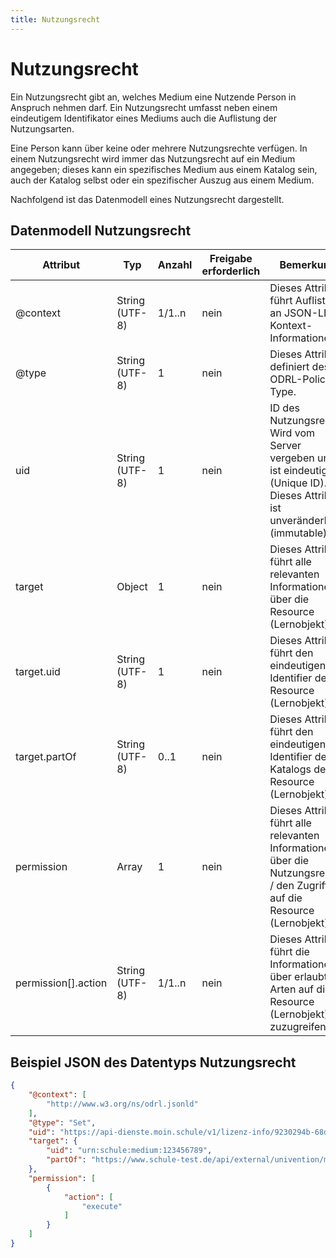 ```yaml
---
title: Nutzungsrecht
---
```


# Nutzungsrecht

Ein Nutzungsrecht gibt an, welches Medium eine Nutzende Person in Anspruch nehmen darf. Ein Nutzungsrecht umfasst neben einem eindeutigem Identifikator eines Mediums auch die Auflistung der Nutzungsarten.

Eine Person kann über keine oder mehrere Nutzungsrechte verfügen. In einem Nutzungsrecht wird immer das Nutzungsrecht auf ein Medium angegeben; dieses kann ein spezifisches Medium aus einem Katalog sein, auch der Katalog selbst oder ein spezifischer Auszug aus einem Medium.

Nachfolgend ist das Datenmodell eines Nutzungsrecht dargestellt.

## Datenmodell Nutzungsrecht

Attribut | Typ | Anzahl | Freigabe erforderlich | Bemerkung
--- | --- | --- | --- | ---
@context | String (UTF-8) | 1/1..n | nein | Dieses Attribut führt Auflistung an JSON-LD Kontext-Informationen.
@type | String (UTF-8) | 1 | nein | Dieses Attribut definiert des ODRL-Policy Type.
uid | String (UTF-8) | 1 | nein | ID des Nutzungsrecht. Wird vom Server vergeben und ist eindeutig (Unique ID). Dieses Attribut ist unveränderbar (immutable).
target | Object | 1 | nein | Dieses Attribut führt alle relevanten Informationen über die Resource (Lernobjekt).
target.uid | String (UTF-8) | 1 | nein | Dieses Attribut führt den eindeutigen Identifier der Resource (Lernobjekt).
target.partOf | String (UTF-8) | 0..1 | nein | Dieses Attribut führt den eindeutigen Identifier des Katalogs der Resource (Lernobjekt).
permission | Array | 1 | nein | Dieses Attribut führt alle relevanten Informationen über die Nutzungsrechte / den Zugriff auf die Resource (Lernobjekt).
permission[].action | String (UTF-8) | 1/1..n | nein | Dieses Attribut führt die Informationen über erlaubten Arten auf die Resource (Lernobjekt) zuzugreifen.

## Beispiel JSON des Datentyps Nutzungsrecht

```json
{
    "@context": [
        "http://www.w3.org/ns/odrl.jsonld"
    ],
    "@type": "Set",
    "uid": "https://api-dienste.moin.schule/v1/lizenz-info/9230294b-68da-4f4f-aa63-ad9040122aa7",
    "target": {
        "uid": "urn:schule:medium:123456789",
        "partOf": "https://www.schule-test.de/api/external/univention/media"
    },
    "permission": [
        {
            "action": [
                "execute"
            ]
        }
    ]
}
```